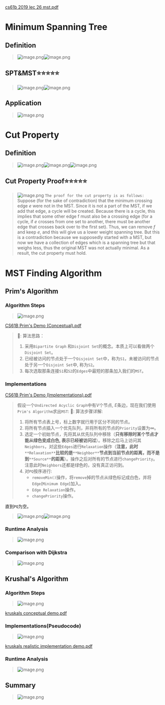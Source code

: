 [cs61b 2019 lec 26 mst.pdf](https://www.yuque.com/attachments/yuque/0/2023/pdf/12393765/1677076443280-5e8101b4-9d8a-400e-9d15-f97233bf29b3.pdf)
# Minimum Spanning Tree
## Definition
> ![image.png](./Minimum_Spanning_Trees.assets/20230415_1816512429.png)![image.png](./Minimum_Spanning_Trees.assets/20230415_1816515448.png)




## SPT&MST⭐⭐⭐⭐⭐
> ![image.png](./Minimum_Spanning_Trees.assets/20230415_1816521397.png)![image.png](./Minimum_Spanning_Trees.assets/20230415_1816521806.png)


## Application
> ![image.png](./Minimum_Spanning_Trees.assets/20230415_1816524130.png)


# Cut Property
## Definition
> ![image.png](./Minimum_Spanning_Trees.assets/20230415_1816522516.png)![image.png](./Minimum_Spanning_Trees.assets/20230415_1816534699.png)![image.png](./Minimum_Spanning_Trees.assets/20230415_1816539038.png)



## Cut Property Proof⭐⭐⭐⭐⭐
> ![image.png](./Minimum_Spanning_Trees.assets/20230415_1816538438.png)
> `The proof for the cut property is as follows:`
> Suppose (for the sake of contradiction) that the minimum crossing edge _e_ were not in the MST. Since it is not a part of the MST, if we add that edge, a cycle will be created. Because there is a cycle, this implies that some other edge f must also be a crossing edge (for a cycle, if _e_ crosses from one set to another, there must be another edge that crosses back over to the first set). Thus, we can remove _f_ and keep _e_, and this will give us a lower weight spanning tree. But this is a contradiction because we supposedly started with a MST, but now we have a collection of edges which is a spanning tree but that weighs less, thus the original MST was not actually minimal. As a result, the cut property must hold.



# MST Finding Algorithm
## Prim's Algorithm
### Algorithm Steps
> ![image.png](./Minimum_Spanning_Trees.assets/20230415_1816536602.png)

[CS61B Prim's Demo (Conceptual).pdf](https://www.yuque.com/attachments/yuque/0/2023/pdf/12393765/1679724213498-4accff4d-4639-4ee4-90eb-e196331289e0.pdf)
> 🔔: 算法思路：
> 1. 采用`Bipartite Graph` 和`Disjoint Set`的概念。本质上可以看做两个`Disjoint Set`。
> 2. 已经被访问的节点处于一个`Disjoint Set`中，称为`S1`，未被访问的节点处于另一个`Disjoint Set`中, 称为`S2`。
> 3. 每次选取那条连接`S1`和`S2`的`Edges`中最短的那条加入我们的`MST`。



### Implementations
[CS61B Prim's Demo (Implementations).pdf](https://www.yuque.com/attachments/yuque/0/2023/pdf/12393765/1679744664844-01d014ee-71b4-40bc-a65b-fb6bac0c3d7d.pdf)
> 假设一个`Undirected Acyclic Graph`中有$V$个节点, $E$条边，现在我们使用`Prim's Algorithm`求出`MST`:
> 🔔: 算法步骤详解:
> 1. 将所有节点表上号，标上数字就行用于区分不同的节点。
> 2. 将所有节点插入一个优先队列，并将所有的节点的`Priority`设置为$\infty$。
> 3. 选定一个初始节点，先将其从优先队列中移除（**只有移除时某个节点才能从绿色变成白色, 表示已经被访问过**）。移除之后马上访问其`Neighbors`，对这些`Edges`进行`Relaxation`操作（**注意，此时**`**Relaxation**`**比较的是**`**Neighbor**`**节点到当前节点的距离，而不是到**`**Source**`**的距离**）。操作之后对所有的节点进行`changePriority`。注意此时`Neighbors`还都是绿色的，没有真正访问到。
> 4. 对`PQ`按序进行:
>    - `removeMin()`操作，将`remove`掉的节点从绿色标记成白色，并将`Edge`(`Minimum Edge`)加入。
>    - `Edge Relaxation`操作。
>    - `changePriority`操作。
> 
直到`PQ`为空。
> ![image.png](./Minimum_Spanning_Trees.assets/20230415_1816535376.png)![image.png](./Minimum_Spanning_Trees.assets/20230415_1816541125.png)


### Runtime Analysis
> ![image.png](./Minimum_Spanning_Trees.assets/20230415_1816546093.png)



### Comparison with Dijkstra
> ![image.png](./Minimum_Spanning_Trees.assets/20230415_1816545189.png)



## Krushal's Algorithm
### Algorithm Steps
> ![image.png](./Minimum_Spanning_Trees.assets/20230415_1816546673.png)

[kruskals conceptual demo.pdf](https://www.yuque.com/attachments/yuque/0/2023/pdf/12393765/1679747609212-75c53dac-09b6-4690-a4e9-fdf8e8885890.pdf)

### Implementations(Pseudocode)
> ![image.png](./Minimum_Spanning_Trees.assets/20230415_1816559212.png)

[kruskals realistic implementation demo.pdf](https://www.yuque.com/attachments/yuque/0/2023/pdf/12393765/1679747609213-258bdc1d-d496-48dc-90f2-d128b33a22f0.pdf)

### Runtime Analysis
> ![image.png](./Minimum_Spanning_Trees.assets/20230415_1816555186.png)



## Summary
> ![image.png](./Minimum_Spanning_Trees.assets/20230415_1816552315.png)

